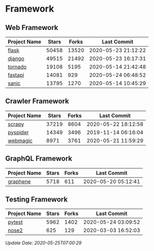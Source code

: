 # Framework

## Web Framework

| Project Name | Stars | Forks | Last Commit |
| ------------ | ----- | ----- | ----------- |
| [flask](https://github.com/pallets/flask) | 50458 | 13520 | 2020-05-23 21:12:22 |
| [django](https://github.com/django/django) | 49515 | 21492 | 2020-05-23 16:17:31 |
| [tornado](https://github.com/tornadoweb/tornado) | 19108 | 5195 | 2020-05-14 21:42:48 |
| [fastapi](https://github.com/tiangolo/fastapi) | 14081 | 929 | 2020-05-24 06:48:52 |
| [sanic](https://github.com/huge-success/sanic) | 13795 | 1270 | 2020-05-14 10:45:29 |

## Crawler Framework

| Project Name | Stars | Forks | Last Commit |
| ------------ | ----- | ----- | ----------- |
| [scrapy](https://github.com/scrapy/scrapy) | 37219 | 8604 | 2020-05-22 18:12:58 |
| [pyspider](https://github.com/binux/pyspider) | 14349 | 3496 | 2019-11-14 06:16:04 |
| [webmagic](https://github.com/code4craft/webmagic) | 8971 | 3761 | 2020-05-21 11:59:29 |

## GraphQL Framework

| Project Name | Stars | Forks | Last Commit |
| ------------ | ----- | ----- | ----------- |
| [graphene](https://github.com/graphql-python/graphene) | 5718 | 611 | 2020-05-20 05:12:41 |

## Testing Framework

| Project Name | Stars | Forks | Last Commit |
| ------------ | ----- | ----- | ----------- |
| [pytest](https://github.com/pytest-dev/pytest) | 5962 | 1402 | 2020-05-24 03:09:52 |
| [nose2](https://github.com/nose-devs/nose2) | 625 | 129 | 2020-03-03 16:52:03 |

*Update Date: 2020-05-25T07:00:29*